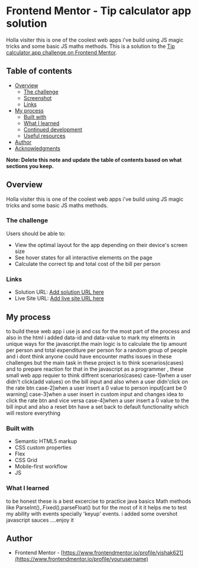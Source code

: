 # Frontend Mentor - Tip calculator app solution

Holla visiter this is one of the coolest web apps i've build using JS magic tricks and some basic JS maths methods.
This is a solution to the [Tip calculator app challenge on Frontend Mentor](https://www.frontendmentor.io/challenges/tip-calculator-app-ugJNGbJUX).

## Table of contents

- [Overview](#overview)
  - [The challenge](#the-challenge)
  - [Screenshot](#screenshot)
  - [Links](#links)
- [My process](#my-process)
  - [Built with](#built-with)
  - [What I learned](#what-i-learned)
  - [Continued development](#continued-development)
  - [Useful resources](#useful-resources)
- [Author](#author)
- [Acknowledgments](#acknowledgments)

**Note: Delete this note and update the table of contents based on what sections you keep.**

## Overview

Holla visiter this is one of the coolest web apps i've build using JS magic tricks and some basic JS maths methods.

### The challenge

Users should be able to:

- View the optimal layout for the app depending on their device's screen size
- See hover states for all interactive elements on the page
- Calculate the correct tip and total cost of the bill per person

### Links

- Solution URL: [Add solution URL here](https://your-solution-url.com)
- Live Site URL: [Add live site URL here](https://your-live-site-url.com)

## My process

to build these web app i use js and css for the most part of the process and also in the html i added data-id and data-value
to mark my elments in unique ways for the javascript.the main logic is to calculate the tip amount per person and total expenditure per person for a random group of people and i dont think anyone could have encounter maths issues in these challenges but the main task in these project is to think scenarios(cases) and to prepare reaction for that in the javascript
as a programmer , these small web app requier to think diffrent scenarios(cases)
case-1]when a user didn't click(add values) on the bill input and also when a user didn'click on the rate btn
case-2]when a user insert a 0 value to person input[cant be 0 warning]
case-3]when a user insert in custom input and changes idea to click the rate btn and vice versa
case-4]when a user insert a 0 value to the bill input
and also a reset btn have a set back to default functionality which will restore everything

### Built with

- Semantic HTML5 markup
- CSS custom properties
- Flex
- CSS Grid
- Mobile-first workflow
- JS

### What I learned

to be honest these is a best excercise to practice java basics Math methods like ParseInt(),.Fixed(),parseFloat() but for the most of it
it helps me to test my ability with events specially 'keyup' events.
i added some overshot javascript sauces ....enjoy it

## Author

- Frontend Mentor - [https://www.frontendmentor.io/profile/yishak621](https://www.frontendmentor.io/profile/yourusername)
